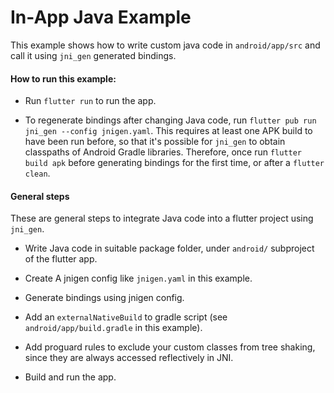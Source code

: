 # In-App Java Example

This example shows how to write custom java code in `android/app/src` and call it using `jni_gen` generated bindings.

#### How to run this example:
* Run `flutter run` to run the app.

* To regenerate bindings after changing Java code, run `flutter pub run jni_gen --config jnigen.yaml`. This requires at least one APK build to have been run before, so that it's possible for `jni_gen` to obtain classpaths of Android Gradle libraries. Therefore, once run `flutter build apk` before generating bindings for the first time, or after a `flutter clean`.

#### General steps
These are general steps to integrate Java code into a flutter project using `jni_gen`.

* Write Java code in suitable package folder, under `android/` subproject of the flutter app.

* Create A jnigen config like `jnigen.yaml` in this example.

* Generate bindings using jnigen config.

* Add an `externalNativeBuild` to gradle script (see `android/app/build.gradle` in this example).

* Add proguard rules to exclude your custom classes from tree shaking, since they are always accessed reflectively in JNI.

* Build and run the app.

